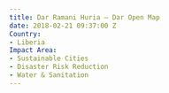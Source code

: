 ```yaml
---
title: Dar Ramani Huria — Dar Open Map
date: 2018-02-21 09:37:00 Z
Country:
- Liberia
Impact Area:
- Sustainable Cities
- Disaster Risk Reduction
- Water & Sanitation
---
```


